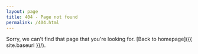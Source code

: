 ```yaml
---
layout: page
title: 404 - Page not found
permalink: /404.html
---
```


Sorry, we can't find that page that you're looking for. 
[Back to homepage]({{ site.baseurl }}/).


